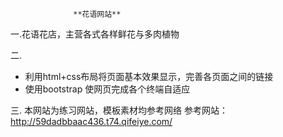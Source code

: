 ﻿                  **花语网站**

一.花语花店，主营各式各样鲜花与多肉植物

二.
- 利用html+css布局将页面基本效果显示，完善各页面之间的链接
- 使用bootstrap 使网页完成各个终端自适应

三.
本网站为练习网站，模板素材均参考网络
参考网站：http://59dadbbaac436.t74.qifeiye.com/

